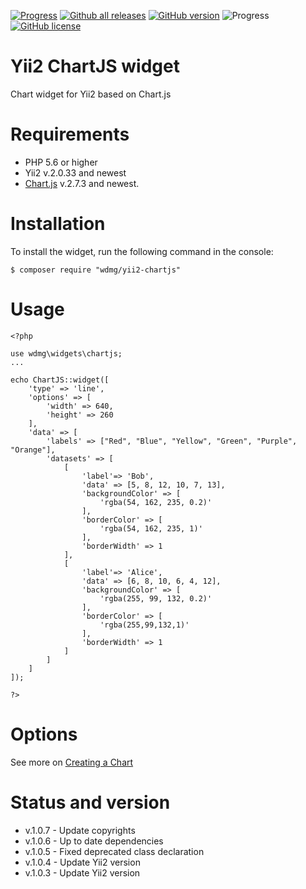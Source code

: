 [![Progress](https://img.shields.io/badge/required-Yii2_v2.0.33-blue.svg)](https://packagist.org/packages/yiisoft/yii2)
[![Github all releases](https://img.shields.io/github/downloads/wdmg/yii2-chartjs/total.svg)](https://GitHub.com/wdmg/yii2-chartjs/releases/)
[![GitHub version](https://badge.fury.io/gh/wdmg%2Fyii2-chartjs.svg)](https://github.com/wdmg/yii2-chartjs)
![Progress](https://img.shields.io/badge/progress-in_development-red.svg)
[![GitHub license](https://img.shields.io/github/license/wdmg/yii2-chartjs.svg)](https://github.com/wdmg/yii2-chartjs/blob/master/LICENSE)

# Yii2 ChartJS widget
Chart widget for Yii2 based on Chart.js

# Requirements 
* PHP 5.6 or higher
* Yii2 v.2.0.33 and newest
* [Chart.js](https://github.com/chartjs/Chart.js) v.2.7.3 and newest.

# Installation
To install the widget, run the following command in the console:

`$ composer require "wdmg/yii2-chartjs"`

# Usage

    <?php
    
    use wdmg\widgets\chartjs;
    ...
    
    echo ChartJS::widget([
        'type' => 'line',
        'options' => [
            'width' => 640,
            'height' => 260
        ],
        'data' => [
            'labels' => ["Red", "Blue", "Yellow", "Green", "Purple", "Orange"],
            'datasets' => [
                [
                    'label'=> 'Bob',
                    'data' => [5, 8, 12, 10, 7, 13],
                    'backgroundColor' => [
                        'rgba(54, 162, 235, 0.2)'
                    ],
                    'borderColor' => [
                        'rgba(54, 162, 235, 1)'
                    ],
                    'borderWidth' => 1
                ],
                [
                    'label'=> 'Alice',
                    'data' => [6, 8, 10, 6, 4, 12],
                    'backgroundColor' => [
                        'rgba(255, 99, 132, 0.2)'
                    ],
                    'borderColor' => [
                        'rgba(255,99,132,1)'
                    ],
                    'borderWidth' => 1
                ]
            ]
        ]
    ]);
    
    ?>


# Options
See more on [Creating a Chart](https://www.chartjs.org/docs/latest/getting-started/usage.html)

# Status and version
* v.1.0.7 - Update copyrights
* v.1.0.6 - Up to date dependencies
* v.1.0.5 - Fixed deprecated class declaration
* v.1.0.4 - Update Yii2 version
* v.1.0.3 - Update Yii2 version